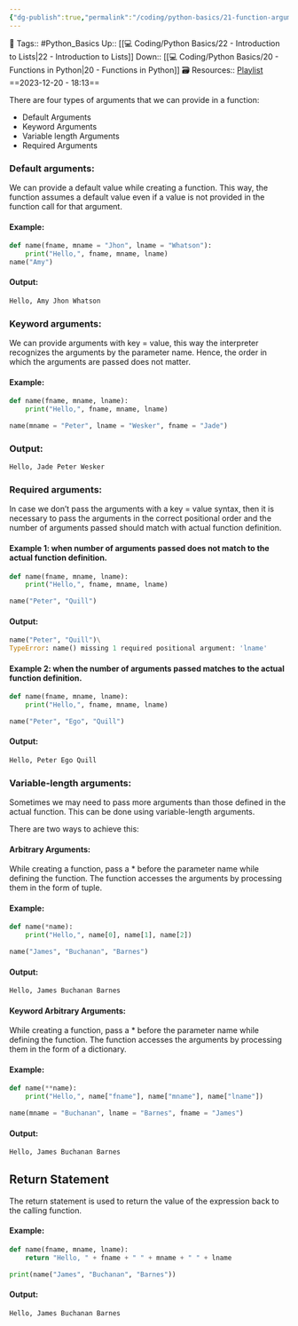 ```yaml
---
{"dg-publish":true,"permalink":"/coding/python-basics/21-function-arguments/","dgPassFrontmatter":true,"noteIcon":"3","created":"2023-12-20T18:13:40.822+05:30","updated":"2023-12-23T13:38:01.556+05:30"}
---
```


🧶 Tags:: #Python_Basics 
Up:: [[💻 Coding/Python Basics/22 - Introduction to Lists\|22 - Introduction to Lists]]
Down:: [[💻 Coding/Python Basics/20 - Functions in Python\|20 - Functions in Python]]
🗃 Resources:: [Playlist](https://www.youtube.com/playlist?list=PLu0W_9lII9agwh1XjRt242xIpHhPT2llg)
==2023-12-20 - 18:13==

There are four types of arguments that we can provide in a function:
- Default Arguments
- Keyword Arguments
- Variable length Arguments
- Required Arguments

### Default arguments:
We can provide a default value while creating a function. This way, the function assumes a default value even if a value is not provided in the function call for that argument.

#### Example:
```python
def name(fname, mname = "Jhon", lname = "Whatson"):
	print("Hello,", fname, mname, lname)
name("Amy")
```

#### Output:
```python
Hello, Amy Jhon Whatson
```

### Keyword arguments:
We can provide arguments with key = value, this way the interpreter recognizes the arguments by the parameter name. Hence, the order in which the arguments are passed does not matter.

#### Example:
```python
def name(fname, mname, lname):
	print("Hello,", fname, mname, lname)
	
name(mname = "Peter", lname = "Wesker", fname = "Jade")
```

### Output:
```python
Hello, Jade Peter Wesker
```

### Required arguments:
In case we don’t pass the arguments with a key = value syntax, then it is necessary to pass the arguments in the correct positional order and the number of arguments passed should match with actual function definition.

#### Example 1: when number of arguments passed does not match to the actual function definition.

```python
def name(fname, mname, lname):
	print("Hello,", fname, mname, lname)
	
name("Peter", "Quill")
```

#### Output:
```python
name("Peter", "Quill")\
TypeError: name() missing 1 required positional argument: 'lname'
```

#### Example 2: when the number of arguments passed matches to the actual function definition.

```python
def name(fname, mname, lname):
	print("Hello,", fname, mname, lname)
	
name("Peter", "Ego", "Quill")
```

#### Output:
```python
Hello, Peter Ego Quill
```

### Variable-length arguments:
Sometimes we may need to pass more arguments than those defined in the actual function. This can be done using variable-length arguments.

There are two ways to achieve this:

#### Arbitrary Arguments:

While creating a function, pass a * before the parameter name while defining the function. The function accesses the arguments by processing them in the form of tuple.

#### Example:

```python
def name(*name):
	print("Hello,", name[0], name[1], name[2])
	
name("James", "Buchanan", "Barnes")
```

#### Output:
```python
Hello, James Buchanan Barnes
```

#### Keyword Arbitrary Arguments:
While creating a function, pass a * before the parameter name while defining the function. The function accesses the arguments by processing them in the form of a dictionary.

#### Example:
```python
def name(**name):
	print("Hello,", name["fname"], name["mname"], name["lname"])
	
name(mname = "Buchanan", lname = "Barnes", fname = "James")
```

#### Output:

```python
Hello, James Buchanan Barnes
```

## Return Statement
The return statement is used to return the value of the expression back to the calling function.

#### Example:

```python
def name(fname, mname, lname):
	return "Hello, " + fname + " " + mname + " " + lname
	
print(name("James", "Buchanan", "Barnes"))
```

#### Output:
```python
Hello, James Buchanan Barnes
```